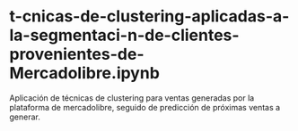 # t-cnicas-de-clustering-aplicadas-a-la-segmentaci-n-de-clientes-provenientes-de-Mercadolibre.ipynb
Aplicación de técnicas de clustering para ventas generadas por la plataforma de mercadolibre, seguido de predicción de próximas ventas a generar. 
